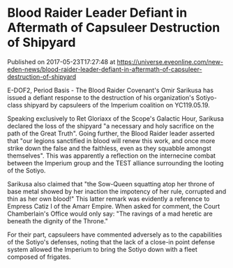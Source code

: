 # Blood Raider Leader Defiant in Aftermath of Capsuleer Destruction of Shipyard
Published on 2017-05-23T17:27:48 at https://universe.eveonline.com/new-eden-news/blood-raider-leader-defiant-in-aftermath-of-capsuleer-destruction-of-shipyard

E-DOF2, Period Basis - The Blood Raider Covenant's Omir Sarikusa has issued a defiant response to the destruction of his organization's Sotiyo-class shipyard by capsuleers of the Imperium coalition on YC119.05.19.

Speaking exclusively to Ret Gloriaxx of the Scope's Galactic Hour, Sarikusa declared the loss of the shipyard "a necessary and holy sacrifice on the path of the Great Truth". Going further, the Blood Raider leader asserted that "our legions sanctified in blood will renew this work, and once more strike down the false and the faithless, even as they squabble amongst themselves". This was apparently a reflection on the internecine combat between the Imperium group and the TEST alliance surrounding the looting of the Sotiyo.

Sarikusa also claimed that "the Sow-Queen squatting atop her throne of base metal showed by her inaction the impotency of her rule, corrupted and thin as her own blood!" This latter remark was evidently a reference to Empress Catiz I of the Amarr Empire. When asked for comment, the Court Chamberlain's Office would only say: "The ravings of a mad heretic are beneath the dignity of the Throne."

For their part, capsuleers have commented adversely as to the capabilities of the Sotiyo's defenses, noting that the lack of a close-in point defense system allowed the Imperium to bring the Sotiyo down with a fleet composed of frigates.
